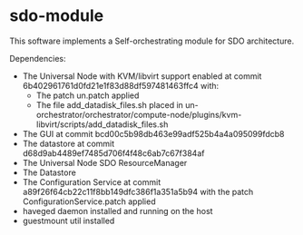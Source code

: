 # sdo-module

This software implements a Self-orchestrating module for SDO architecture.

Dependencies:

- The Universal Node with KVM/libvirt support enabled at commit 6b402961761d0fd21e1f83d88df597481463ffc4 with:
	- The patch un.patch applied
	- The file add_datadisk_files.sh placed in un-orchestrator/orchestrator/compute-node/plugins/kvm-libvirt/scripts/add_datadisk_files.sh
- The GUI at commit bcd00c5b98db463e99adf525b4a4a095099fdcb8
- The datastore at commit d68d9ab4489ef7485d706f4f48c6ab7c67f384af
- The Universal Node SDO ResourceManager
- The Datastore
- The Configuration Service at commit a89f26f64cb22c11f8bb149dfc386f1a351a5b94 with the patch ConfigurationService.patch applied
- haveged daemon installed and running on the host
- guestmount util installed

